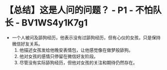 # 【总结】这是人问的问题？ - P1 - 不怕队长 - BV1WS4y1K7g1

-   一个人被问及舔狗经历，他表示没有过舔狗经历，但有心仪的女孩，只是保持微信好友关系。
    1.  他描述女孩发给他晚安表情包，让他感觉像在做梦般舔狗。
    2.  他对女孩的感情只停留在微信好友阶段。
    3.  尽管没有实际舔狗经历，但他对女孩的关注和期待仍然存在。
